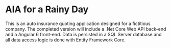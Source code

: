 # AIA for a Rainy Day

This is an auto insurance quoting application designed for a fictitious company.
The completed version will include a .Net Core Web API back-end and a Angular 6 front-end. Data is persisted in a SQL Server database and all data access logic is done with Entity Framework Core.